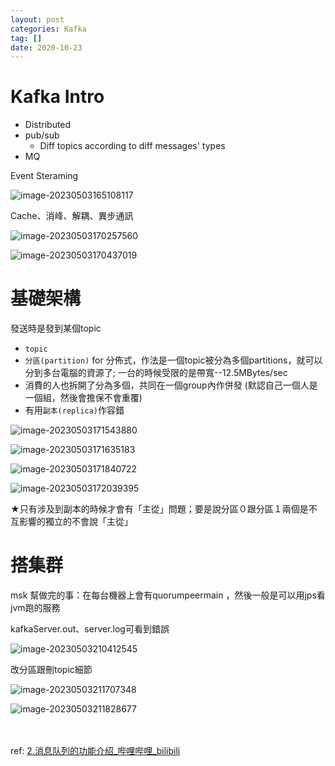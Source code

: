```yaml
---
layout: post
categories: Kafka
tag: []
date: 2020-10-23
---
```




# Kafka Intro



- Distributed
- pub/sub
  - Diff topics according to diff messages' types
- MQ



Event Steraming



![image-20230503165108117](https://p.ipic.vip/mfg6e4.png)



Cache、消峰、解耦、異步通訊

![image-20230503170257560](https://p.ipic.vip/20uv24.png)



![image-20230503170437019](https://p.ipic.vip/s5tjxb.png)





# 基礎架構

發送時是發到某個topic

- `topic `
- `分區(partition)` for 分佈式，作法是一個topic被分為多個partitions，就可以分到多台電腦的資源了;  一台的時候受限的是帶寬--12.5MBytes/sec
- 消費的人也拆開了分為多個，共同在一個group內作併發 (默認自己一個人是一個組，然後會擔保不會重覆)
- 有用`副本(replica)`作容錯

![image-20230503171543880](https://p.ipic.vip/ju1a7n.png)

![image-20230503171635183](https://p.ipic.vip/5bjpav.png)

![image-20230503171840722](https://p.ipic.vip/pndo8q.png)

![image-20230503172039395](https://p.ipic.vip/ztuxib.png)

★只有涉及到副本的時候才會有「主從」問題；要是說分區０跟分區１兩個是不互影響的獨立的不會說「主從」



# 搭集群

msk 幫做完的事：在每台機器上會有quorumpeermain ，然後一般是可以用jps看jvm跑的服務



kafkaServer.out、server.log可看到錯誤

![image-20230503210412545](https://p.ipic.vip/kn2xtr.png)



改分區跟刪topic細節

![image-20230503211707348](https://p.ipic.vip/tiuhdf.png)

![image-20230503211828677](https://p.ipic.vip/iecvkr.png)

　

ref: [2.消息队列的功能介绍_哔哩哔哩_bilibili](https://www.bilibili.com/video/BV1Wv4y1m7m6?p=3&vd_source=a446d08c42a016c121a1c8007fc3ce42)
